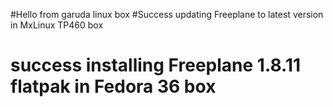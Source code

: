 #Hello from garuda linux box
#Success updating Freeplane to latest version in MxLinux TP460 box
# success installing Freeplane 1.8.11 flatpak in Fedora 36 box